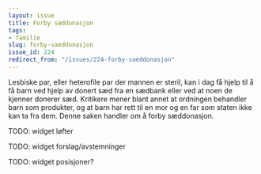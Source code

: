 ```yaml
---
layout: issue
title: Forby sæddonasjon
tags:
- familie
slug: forby-saeddonasjon
issue_id: 224
redirect_from: "/issues/224-forby-saeddonasjon"
---
```


Lesbiske par, eller heterofile par der mannen er steril, kan i dag få hjelp til å få barn ved hjelp av donert sæd fra en sædbank eller ved at noen de kjenner donerer sæd. Kritikere mener blant annet at ordningen behandler barn som produkter, og at barn har rett til en mor og en far som staten ikke kan ta fra dem. Denne saken handler om å forby sæddonasjon.

TODO: widget løfter

TODO: widget forslag/avstemninger

TODO: widget posisjoner?

